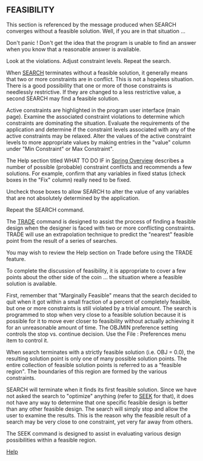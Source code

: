 ## FEASIBILITY
 This section is referenced by the message produced when SEARCH converges
 without a feasible solution.  Well, if you are in that situation ...

 Don't panic !  Don't get the idea that the program is unable to find an
 answer when you know that a reasonable answer is available.

 Look at the violations.  Adjust constraint levels.  Repeat the search.

 When [SEARCH](search) terminates without a feasible solution, it generally means that
 two or more constraints are in conflict.  This is not a hopeless situation.
 There is a good possibility that one or more of those constraints is
 needlessly restrictive.  If they are changed to a less restrictive value, a
 second SEARCH may find a feasible solution.

 Active constraints are highlighted in the program user interface (main page). 
 Examine the associated constraint violations to determine which constraints are dominating the situation.
 Evaluate the requirements of the application and determine if the constraint
 levels associated with any of the active constraints may be relaxed. 
 Alter the values of the active constraint levels to more appropriate values by making
 entries in the "value" column under "Min Constraint" or Max Constraint".  
 
 The Help section titled WHAT TO DO IF in [Spring Overview](./DesignTypes/spring_oview) describes a number of possible
 (probable) constraint conflicts and recommends a few solutions. 
 For example, confirm that any variables in fixed status (check boxes in the "Fix" column) 
 really need to be fixed.

 Uncheck those boxes to allow SEARCH to alter the value of any variables 
 that are not absolutely determined by the application.

 Repeat the SEARCH command.

 The [TRADE](trade) command is designed to assist the process of finding a feasible
 design when the designer is faced with two or more conflicting constraints.
 TRADE will use an extrapolation technique to predict the "nearest" feasible
 point from the result of a series of searches.

 You may wish to review the Help section on Trade before  using the TRADE feature.

 To complete the discussion of feasibility, it is appropriate to cover a few
 points about the other side of the coin ...  the situation where a feasible
 solution is available.

 First, remember that "Marginally Feasible" means that the search decided to
 quit when it got within a small fraction of a percent of completely
 feasible, but one or more constraints is still violated by a trivial
 amount.  The search is programmed to stop when very close to a feasible
 solution because it is possible for it to move ever closer to feasibility
 without actually achieving it for an unreasonable amount of time.  The
 OBJMIN preference setting  controls the stop  vs. continue decision. 
 Use the File : Preferences menu item to control it.

 When search terminates with a strictly feasible solution (i.e.  OBJ = 0.0),
 the resulting solution point is only one of many possible solution points.
 The entire collection of feasible solution points is referred to as a
 "feasible region".  The boundaries of this region are formed by the various
 constraints.

 SEARCH will terminate when it finds its first feasible solution.  Since
 we have not asked the search to "optimize" anything (refer to [SEEK](seek) for
 that), it does not have any way to determine that one specific feasible
 design is better than any other feasible design.  The search will simply
 stop and allow the user to examine the results.  This is the reason why the
 feasible result of a search may be very close to one constraint, yet very
 far away from others.

 The SEEK command is designed to assist in evaluating various
 design possibilities within a feasible region.

 [Help](./)
 